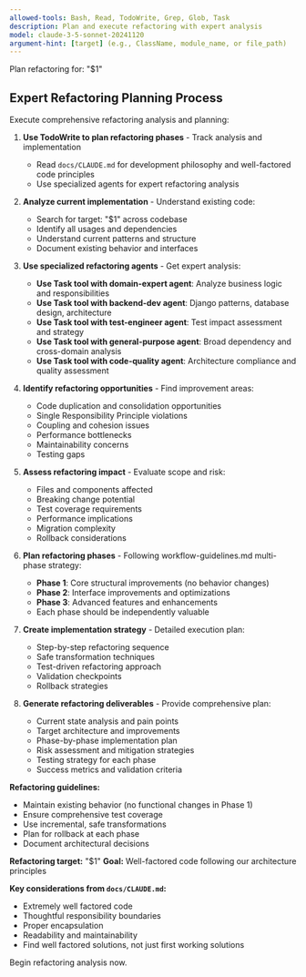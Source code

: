 ```yaml
---
allowed-tools: Bash, Read, TodoWrite, Grep, Glob, Task
description: Plan and execute refactoring with expert analysis
model: claude-3-5-sonnet-20241120
argument-hint: [target] (e.g., ClassName, module_name, or file_path)
---
```


Plan refactoring for: "$1"

## Expert Refactoring Planning Process

Execute comprehensive refactoring analysis and planning:

1. **Use TodoWrite to plan refactoring phases** - Track analysis and implementation
   - Read `docs/CLAUDE.md` for development philosophy and well-factored code principles
   - Use specialized agents for expert refactoring analysis

2. **Analyze current implementation** - Understand existing code:
   - Search for target: "$1" across codebase
   - Identify all usages and dependencies
   - Understand current patterns and structure
   - Document existing behavior and interfaces

3. **Use specialized refactoring agents** - Get expert analysis:
   - **Use Task tool with domain-expert agent**: Analyze business logic and responsibilities
   - **Use Task tool with backend-dev agent**: Django patterns, database design, architecture
   - **Use Task tool with test-engineer agent**: Test impact assessment and strategy
   - **Use Task tool with general-purpose agent**: Broad dependency and cross-domain analysis
   - **Use Task tool with code-quality agent**: Architecture compliance and quality assessment

4. **Identify refactoring opportunities** - Find improvement areas:
   - Code duplication and consolidation opportunities
   - Single Responsibility Principle violations
   - Coupling and cohesion issues
   - Performance bottlenecks
   - Maintainability concerns
   - Testing gaps

5. **Assess refactoring impact** - Evaluate scope and risk:
   - Files and components affected
   - Breaking change potential
   - Test coverage requirements
   - Performance implications
   - Migration complexity
   - Rollback considerations

6. **Plan refactoring phases** - Following workflow-guidelines.md multi-phase strategy:
   - **Phase 1**: Core structural improvements (no behavior changes)
   - **Phase 2**: Interface improvements and optimizations
   - **Phase 3**: Advanced features and enhancements
   - Each phase should be independently valuable

7. **Create implementation strategy** - Detailed execution plan:
   - Step-by-step refactoring sequence
   - Safe transformation techniques
   - Test-driven refactoring approach
   - Validation checkpoints
   - Rollback strategies

8. **Generate refactoring deliverables** - Provide comprehensive plan:
   - Current state analysis and pain points
   - Target architecture and improvements
   - Phase-by-phase implementation plan
   - Risk assessment and mitigation strategies
   - Testing strategy for each phase
   - Success metrics and validation criteria

**Refactoring guidelines:**
- Maintain existing behavior (no functional changes in Phase 1)
- Ensure comprehensive test coverage
- Use incremental, safe transformations
- Plan for rollback at each phase
- Document architectural decisions

**Refactoring target:** "$1"
**Goal:** Well-factored code following our architecture principles

**Key considerations from `docs/CLAUDE.md`:**
- Extremely well factored code
- Thoughtful responsibility boundaries
- Proper encapsulation
- Readability and maintainability
- Find well factored solutions, not just first working solutions

Begin refactoring analysis now.